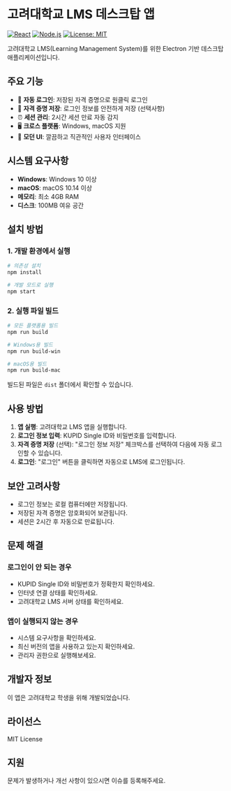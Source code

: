 # 고려대학교 LMS 데스크탑 앱

[![React](https://img.shields.io/badge/React-18.0.0-61DAFB?logo=react&logoColor=white)](https://react.dev/)
[![Node.js](https://img.shields.io/badge/Node.js-18.0.0-339933?logo=node.js&logoColor=white)](https://nodejs.org/)
[![License: MIT](https://img.shields.io/badge/License-MIT-yellow.svg)](./LICENSE)

고려대학교 LMS(Learning Management System)를 위한 Electron 기반 데스크탑 애플리케이션입니다.

## 주요 기능

- 🚀 **자동 로그인**: 저장된 자격 증명으로 원클릭 로그인
- 💾 **자격 증명 저장**: 로그인 정보를 안전하게 저장 (선택사항)
- ⏰ **세션 관리**: 2시간 세션 만료 자동 감지
- 🖥️ **크로스 플랫폼**: Windows, macOS 지원
- 🎨 **모던 UI**: 깔끔하고 직관적인 사용자 인터페이스

## 시스템 요구사항

- **Windows**: Windows 10 이상
- **macOS**: macOS 10.14 이상
- **메모리**: 최소 4GB RAM
- **디스크**: 100MB 여유 공간

## 설치 방법

### 1. 개발 환경에서 실행

```bash
# 의존성 설치
npm install

# 개발 모드로 실행
npm start
```

### 2. 실행 파일 빌드

```bash
# 모든 플랫폼용 빌드
npm run build

# Windows용 빌드
npm run build-win

# macOS용 빌드
npm run build-mac
```

빌드된 파일은 `dist` 폴더에서 확인할 수 있습니다.

## 사용 방법

1. **앱 실행**: 고려대학교 LMS 앱을 실행합니다.
2. **로그인 정보 입력**: KUPID Single ID와 비밀번호를 입력합니다.
3. **자격 증명 저장** (선택): "로그인 정보 저장" 체크박스를 선택하여 다음에 자동 로그인할 수 있습니다.
4. **로그인**: "로그인" 버튼을 클릭하면 자동으로 LMS에 로그인됩니다.

## 보안 고려사항

- 로그인 정보는 로컬 컴퓨터에만 저장됩니다.
- 저장된 자격 증명은 암호화되어 보관됩니다.
- 세션은 2시간 후 자동으로 만료됩니다.

## 문제 해결

### 로그인이 안 되는 경우
- KUPID Single ID와 비밀번호가 정확한지 확인하세요.
- 인터넷 연결 상태를 확인하세요.
- 고려대학교 LMS 서버 상태를 확인하세요.

### 앱이 실행되지 않는 경우
- 시스템 요구사항을 확인하세요.
- 최신 버전의 앱을 사용하고 있는지 확인하세요.
- 관리자 권한으로 실행해보세요.

## 개발자 정보

이 앱은 고려대학교 학생을 위해 개발되었습니다.

## 라이선스

MIT License

## 지원

문제가 발생하거나 개선 사항이 있으시면 이슈를 등록해주세요.
